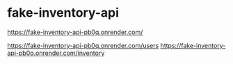 # fake-inventory-api

https://fake-inventory-api-pb0q.onrender.com/

https://fake-inventory-api-pb0q.onrender.com/users
https://fake-inventory-api-pb0q.onrender.com/inventory
